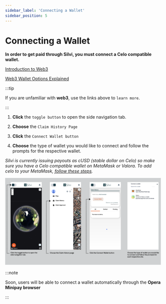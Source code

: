 ```yaml
---
sidebar_label: 'Connecting a Wallet'
sidebar_position: 5
---
```


# Connecting a Wallet  

**In order to get paid through Silvi, you must connect a Celo compatible wallet.**

[Introduction to Web3](https://medium.com/@chaincom/a-beginners-guide-to-web3-865efb957354) 

[Web3 Wallet Options Explained](https://bitpay.com/blog/types-of-crypto-wallets/) 

:::tip

If you are unfamiliar with **web3**, use the links above to `learn more`. 

:::


1. **Click** the `toggle button` to open the side navigation tab. 

2. **Choose** the `Claim History Page` 

3. **Click** the `Connect Wallet button` 

4. **Choose** the type of wallet you would like to connect and follow the prompts for the respective wallet. 

_Silvi is currently issuing payouts as cUSD (stable dollar on Celo) so make sure you have a Celo compatible wallet on MetaMask or Valora. To add celo to your MetaMask, [follow these steps](https://celo.academy/t/3-simple-steps-to-connect-your-metamask-wallet-to-celo/84)._ 


![Connecting a Wallet](./img/Connecting%20a%20Wallet%20.png)

:::note

Soon, users will be able to connect a wallet automatically through the **Opera Minipay browser** 

:::
